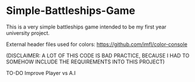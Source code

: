 # Simple-Battleships-Game
This is a very simple battleships game intended to be my first year university project.

External header files used for colors:
https://github.com/imfl/color-console

(DISCLAIMER: A LOT OF THIS CODE IS BAD PRACTICE, BECAUSE I HAD TO SOMEHOW INCLUDE THE REQUIREMENTS INTO THIS PROJECT)

TO-DO
Improve Player vs A.I
